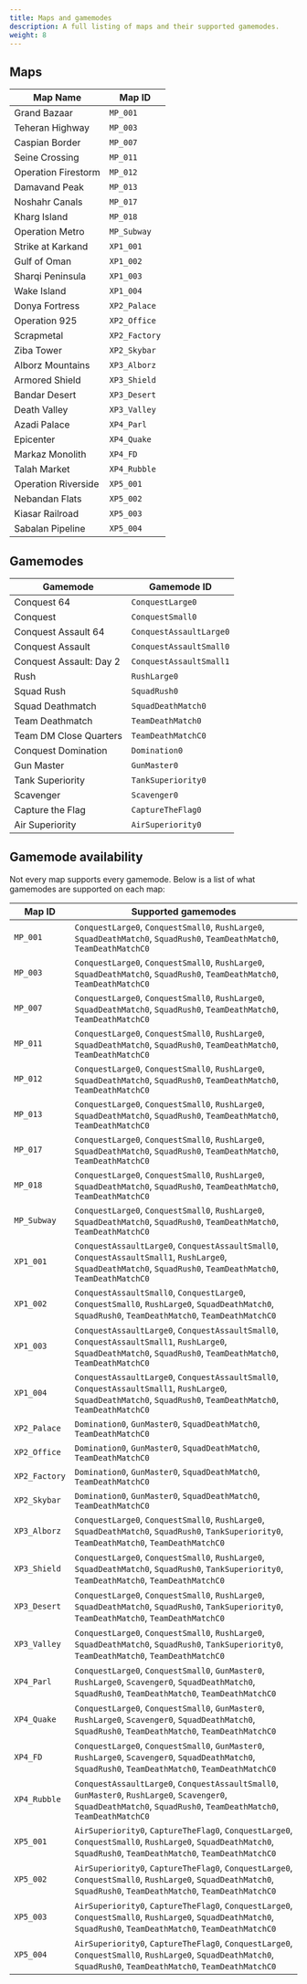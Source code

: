 ```yaml
---
title: Maps and gamemodes
description: A full listing of maps and their supported gamemodes.
weight: 8
---
```


## Maps

| Map Name | Map ID |
| -------- | ------ |
| Grand Bazaar | `MP_001` |
| Teheran Highway | `MP_003` |
| Caspian Border | `MP_007` |
| Seine Crossing | `MP_011` |
| Operation Firestorm | `MP_012` |
| Damavand Peak | `MP_013` |
| Noshahr Canals | `MP_017` |
| Kharg Island | `MP_018` |
| Operation Metro | `MP_Subway` |
| Strike at Karkand | `XP1_001` |
| Gulf of Oman | `XP1_002` |
| Sharqi Peninsula | `XP1_003` |
| Wake Island | `XP1_004` |
| Donya Fortress | `XP2_Palace` |
| Operation 925 | `XP2_Office` |
| Scrapmetal | `XP2_Factory` |
| Ziba Tower | `XP2_Skybar` |
| Alborz Mountains | `XP3_Alborz` |
| Armored Shield | `XP3_Shield` |
| Bandar Desert | `XP3_Desert` |
| Death Valley | `XP3_Valley` |
| Azadi Palace | `XP4_Parl` |
| Epicenter | `XP4_Quake` |
| Markaz Monolith | `XP4_FD` |
| Talah Market | `XP4_Rubble` |
| Operation Riverside | `XP5_001` |
| Nebandan Flats | `XP5_002` |
| Kiasar Railroad | `XP5_003` |
| Sabalan Pipeline | `XP5_004` |

## Gamemodes

| Gamemode | Gamemode ID |
| -------- | ----------- |
| Conquest 64 | `ConquestLarge0` |
| Conquest | `ConquestSmall0` |
| Conquest Assault 64 | `ConquestAssaultLarge0` |
| Conquest Assault | `ConquestAssaultSmall0` |
| Conquest Assault: Day 2 | `ConquestAssaultSmall1` |
| Rush | `RushLarge0` |
| Squad Rush | `SquadRush0` |
| Squad Deathmatch | `SquadDeathMatch0` |
| Team Deathmatch | `TeamDeathMatch0` |
| Team DM Close Quarters | `TeamDeathMatchC0` |
| Conquest Domination | `Domination0` |
| Gun Master | `GunMaster0` |
| Tank Superiority | `TankSuperiority0` |
| Scavenger | `Scavenger0` |
| Capture the Flag | `CaptureTheFlag0` |
| Air Superiority | `AirSuperiority0` |

## Gamemode availability

Not every map supports every gamemode. Below is a list of what gamemodes are supported on each map:

| Map ID | Supported gamemodes |
| ------ | ------------------- |
| `MP_001` | `ConquestLarge0`, `ConquestSmall0`, `RushLarge0`, `SquadDeathMatch0`, `SquadRush0`, `TeamDeathMatch0`, `TeamDeathMatchC0` |
| `MP_003` | `ConquestLarge0`, `ConquestSmall0`, `RushLarge0`, `SquadDeathMatch0`, `SquadRush0`, `TeamDeathMatch0`, `TeamDeathMatchC0` |
| `MP_007` | `ConquestLarge0`, `ConquestSmall0`, `RushLarge0`, `SquadDeathMatch0`, `SquadRush0`, `TeamDeathMatch0`, `TeamDeathMatchC0` |
| `MP_011` | `ConquestLarge0`, `ConquestSmall0`, `RushLarge0`, `SquadDeathMatch0`, `SquadRush0`, `TeamDeathMatch0`, `TeamDeathMatchC0` |
| `MP_012` | `ConquestLarge0`, `ConquestSmall0`, `RushLarge0`, `SquadDeathMatch0`, `SquadRush0`, `TeamDeathMatch0`, `TeamDeathMatchC0` |
| `MP_013` | `ConquestLarge0`, `ConquestSmall0`, `RushLarge0`, `SquadDeathMatch0`, `SquadRush0`, `TeamDeathMatch0`, `TeamDeathMatchC0` |
| `MP_017` | `ConquestLarge0`, `ConquestSmall0`, `RushLarge0`, `SquadDeathMatch0`, `SquadRush0`, `TeamDeathMatch0`, `TeamDeathMatchC0` |
| `MP_018` | `ConquestLarge0`, `ConquestSmall0`, `RushLarge0`, `SquadDeathMatch0`, `SquadRush0`, `TeamDeathMatch0`, `TeamDeathMatchC0` |
| `MP_Subway` | `ConquestLarge0`, `ConquestSmall0`, `RushLarge0`, `SquadDeathMatch0`, `SquadRush0`, `TeamDeathMatch0`, `TeamDeathMatchC0` |
| `XP1_001` | `ConquestAssaultLarge0`, `ConquestAssaultSmall0`, `ConquestAssaultSmall1`, `RushLarge0`, `SquadDeathMatch0`, `SquadRush0`, `TeamDeathMatch0`, `TeamDeathMatchC0` |
| `XP1_002` | `ConquestAssaultSmall0`, `ConquestLarge0`, `ConquestSmall0`, `RushLarge0`, `SquadDeathMatch0`, `SquadRush0`, `TeamDeathMatch0`, `TeamDeathMatchC0` |
| `XP1_003` | `ConquestAssaultLarge0`, `ConquestAssaultSmall0`, `ConquestAssaultSmall1`, `RushLarge0`, `SquadDeathMatch0`, `SquadRush0`, `TeamDeathMatch0`, `TeamDeathMatchC0` |
| `XP1_004` | `ConquestAssaultLarge0`, `ConquestAssaultSmall0`, `ConquestAssaultSmall1`, `RushLarge0`, `SquadDeathMatch0`, `SquadRush0`, `TeamDeathMatch0`, `TeamDeathMatchC0` |
| `XP2_Palace` | `Domination0`, `GunMaster0`, `SquadDeathMatch0`, `TeamDeathMatchC0` |
| `XP2_Office` | `Domination0`, `GunMaster0`, `SquadDeathMatch0`, `TeamDeathMatchC0` |
| `XP2_Factory` | `Domination0`, `GunMaster0`, `SquadDeathMatch0`, `TeamDeathMatchC0` |
| `XP2_Skybar` | `Domination0`, `GunMaster0`, `SquadDeathMatch0`, `TeamDeathMatchC0` |
| `XP3_Alborz` | `ConquestLarge0`, `ConquestSmall0`, `RushLarge0`, `SquadDeathMatch0`, `SquadRush0`, `TankSuperiority0`, `TeamDeathMatch0`, `TeamDeathMatchC0` |
| `XP3_Shield` | `ConquestLarge0`, `ConquestSmall0`, `RushLarge0`, `SquadDeathMatch0`, `SquadRush0`, `TankSuperiority0`, `TeamDeathMatch0`, `TeamDeathMatchC0` |
| `XP3_Desert` | `ConquestLarge0`, `ConquestSmall0`, `RushLarge0`, `SquadDeathMatch0`, `SquadRush0`, `TankSuperiority0`, `TeamDeathMatch0`, `TeamDeathMatchC0` |
| `XP3_Valley` | `ConquestLarge0`, `ConquestSmall0`, `RushLarge0`, `SquadDeathMatch0`, `SquadRush0`, `TankSuperiority0`, `TeamDeathMatch0`, `TeamDeathMatchC0` |
| `XP4_Parl` | `ConquestLarge0`, `ConquestSmall0`, `GunMaster0`, `RushLarge0`, `Scavenger0`, `SquadDeathMatch0`, `SquadRush0`, `TeamDeathMatch0`, `TeamDeathMatchC0` |
| `XP4_Quake` | `ConquestLarge0`, `ConquestSmall0`, `GunMaster0`, `RushLarge0`, `Scavenger0`, `SquadDeathMatch0`, `SquadRush0`, `TeamDeathMatch0`, `TeamDeathMatchC0` |
| `XP4_FD` | `ConquestLarge0`, `ConquestSmall0`, `GunMaster0`, `RushLarge0`, `Scavenger0`, `SquadDeathMatch0`, `SquadRush0`, `TeamDeathMatch0`, `TeamDeathMatchC0` |
| `XP4_Rubble` | `ConquestAssaultLarge0`, `ConquestAssaultSmall0`, `GunMaster0`, `RushLarge0`, `Scavenger0`, `SquadDeathMatch0`, `SquadRush0`, `TeamDeathMatch0`, `TeamDeathMatchC0` |
| `XP5_001` | `AirSuperiority0`, `CaptureTheFlag0`, `ConquestLarge0`, `ConquestSmall0`, `RushLarge0`, `SquadDeathMatch0`, `SquadRush0`, `TeamDeathMatch0`, `TeamDeathMatchC0` |
| `XP5_002` | `AirSuperiority0`, `CaptureTheFlag0`, `ConquestLarge0`, `ConquestSmall0`, `RushLarge0`, `SquadDeathMatch0`, `SquadRush0`, `TeamDeathMatch0`, `TeamDeathMatchC0` |
| `XP5_003` | `AirSuperiority0`, `CaptureTheFlag0`, `ConquestLarge0`, `ConquestSmall0`, `RushLarge0`, `SquadDeathMatch0`, `SquadRush0`, `TeamDeathMatch0`, `TeamDeathMatchC0` |
| `XP5_004` | `AirSuperiority0`, `CaptureTheFlag0`, `ConquestLarge0`, `ConquestSmall0`, `RushLarge0`, `SquadDeathMatch0`, `SquadRush0`, `TeamDeathMatch0`, `TeamDeathMatchC0` |
